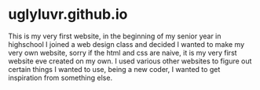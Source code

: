 # uglyluvr.github.io
This is my very first website, in the beginning of my senior year in highschool I joined a web design class and decided I wanted to make my very own website, sorry if the html and css are naive, it is my very first website eve created on my own. I used various other websites to figure out certain things I wanted to use, being a new coder, I wanted to get inspiration from something else.
